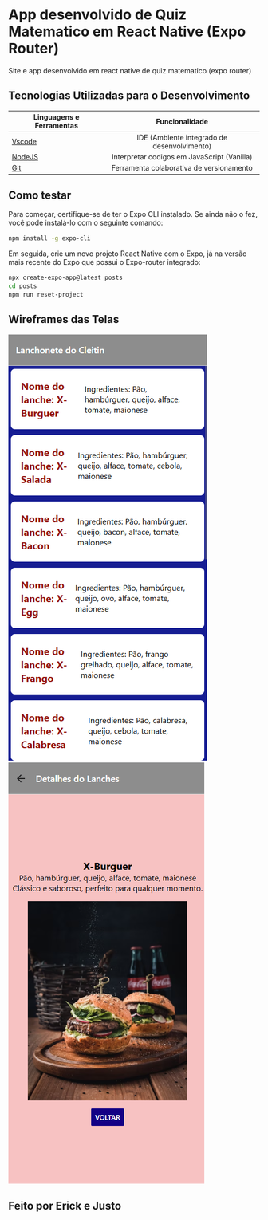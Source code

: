 # App desenvolvido de Quiz Matematico em React Native (Expo Router)

Site e app desenvolvido em react native de quiz matematico (expo router)

## Tecnologias Utilizadas para o Desenvolvimento
| Linguagens e Ferramentas  | Funcionalidade |
| ------------- |:-------------:|
| [Vscode](https://code.visualstudio.com/)    | IDE (Ambiente integrado de desenvolvimento) |
| [NodeJS](https://nodejs.org/pt)    | Interpretar codigos em JavaScript (Vanilla) |
| [Git](https://git-scm.com/downloads)    | Ferramenta colaborativa de versionamento |

## Como testar 

Para começar, certifique-se de ter o Expo CLI instalado. Se ainda não o fez, você pode instalá-lo com o seguinte comando:
```bash
npm install -g expo-cli
```
Em seguida, crie um novo projeto React Native com o Expo, já na versão mais recente do Expo que possui o Expo-router integrado:
```bash
npx create-expo-app@latest posts
cd posts
npm run reset-project
```

## Wireframes das Telas

![01](lanches/assets/images/01.png)
![02](lanches/assets/images/02.png)

## Feito por Erick e Justo
